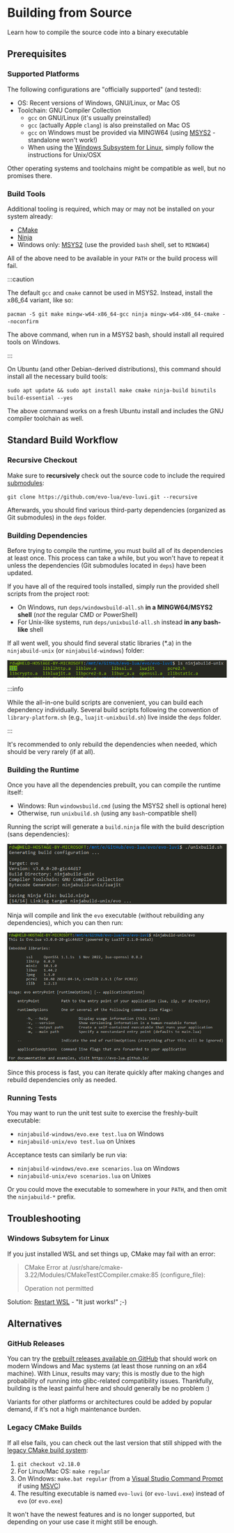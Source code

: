 # Building from Source

Learn how to compile the source code into a binary executable

## Prerequisites

### Supported Platforms

The following configurations are "officially supported" (and tested):

* OS: Recent versions of Windows, GNU/Linux, or Mac OS
* Toolchain: GNU Compiler Collection
  * ``gcc`` on GNU/Linux (it's usually preinstalled)
  * ``gcc`` (actually Apple ``clang``) is also preinstalled on Mac OS
  * ``gcc`` on Windows must be provided via MINGW64 (using [MSYS2](https://www.msys2.org/) - standalone won't work!)
  * When using the [Windows Subsystem for Linux](https://learn.microsoft.com/en-us/windows/wsl/install), simply follow the instructions for Unix/OSX

Other operating systems and toolchains might be compatible as well, but no promises there.

### Build Tools

Additional tooling is required, which may or may not be installed on your system already:

* [CMake](https://cmake.org/)
* [Ninja](https://ninja-build.org/)
* Windows only: [MSYS2](https://www.msys2.org/) (use the provided ``bash`` shell, set to ``MINGW64``)

All of the above need to be available in your ``PATH`` or the build process will fail.

:::caution

The default ``gcc`` and ``cmake`` cannot be used in MSYS2.
Instead, install the x86_64 variant, like so:

``pacman -S git make mingw-w64-x86_64-gcc ninja mingw-w64-x86_64-cmake --noconfirm``

The above command, when run in a MSYS2 bash, should install all required tools on Windows.

:::

On Ubuntu (and other Debian-derived distributions), this command should install all the necessary build tools:

``sudo apt update && sudo apt install make cmake ninja-build binutils build-essential --yes``

The above command works on a fresh Ubuntu install and includes the GNU compiler toolchain as well.

## Standard Build Workflow

### Recursive Checkout

Make sure to **recursively** check out the source code to include the required [submodules](https://git-scm.com/book/en/v2/Git-Tools-Submodules):

``git clone https://github.com/evo-lua/evo-luvi.git --recursive``

Afterwards, you should find various third-party dependencies (organized as Git submodules) in the ``deps`` folder.

### Building Dependencies

Before trying to compile the runtime, you must build all of its dependencies at least once. This process can take a while, but you won't have to repeat it unless the dependencies (Git submodules located in ``deps``) have been updated.

If you have all of the required tools installed, simply run the provided shell scripts from the project root:

* On Windows, run ``deps/windowsbuild-all.sh`` **in a MINGW64/MSYS2 shell** (*not* the regular CMD or PowerShell)
* For Unix-like systems, run ``deps/unixbuild-all.sh`` instead **in any bash-like** shell

If all went well, you should find several static libraries (*.a) in the ``ninjabuild-unix`` (or ``ninjabuild-windows``) folder:

![unixbuild-all-deps.png](unixbuild-all-deps.png)

:::info

While the all-in-one build scripts are convenient, you can build each dependency individually. Several build scripts following the convention of ``library-platform.sh`` (e.g., ``luajit-unixbuild.sh``) live inside the ``deps`` folder.

:::

It's recommended to only rebuild the dependencies when needed, which should be very rarely (if at all).

### Building the Runtime

Once you have all the dependencies prebuilt, you can compile the runtime itself:

* Windows: Run ``windowsbuild.cmd`` (using the MSYS2 shell is optional here)
* Otherwise, run ``unixbuild.sh`` (using any ``bash``-compatible shell)

Running the script will generate a ``build.ninja`` file with the build description (sans dependencies):

![ninjabuild-unix.png](ninjabuild-unix.png)

Ninja will compile and link the ``evo`` executable (without rebuilding any dependencies), which you can then run:

![ninjabuild-success.png](ninjabuild-success.png)

Since this process is fast, you can iterate quickly after making changes and rebuild dependencies only as needed.

### Running Tests

You may want to run the unit test suite to exercise the freshly-built executable:

* ``ninjabuild-windows/evo.exe test.lua`` on Windows
* ``ninjabuild-unix/evo test.lua`` on Unixes

Acceptance tests can similarly be run via:

* ``ninjabuild-windows/evo.exe scenarios.lua`` on Windows
* ``ninjabuild-unix/evo scenarios.lua`` on Unixes

Or you could move the executable to somewhere in your ``PATH``, and then omit the ``ninjabuild-*`` prefix.

## Troubleshooting

### Windows Subsytem for Linux

If you just installed WSL and set things up, CMake may fail with an error:

> CMake Error at /usr/share/cmake-3.22/Modules/CMakeTestCCompiler.cmake:85 (configure_file):
>
> Operation not permitted

Solution: [Restart WSL](https://discourse.cmake.org/t/cmake-error-operation-not-permitted-in-new-wsl-ubuntu-session/3681/6) - "It just works!" ;-)

## Alternatives

### GitHub Releases

You can try the [prebuilt releases available on GitHub](https://github.com/evo-lua/evo-luvi/releases) that should work on modern Windows and Mac systems (at least those running on an x64 machine). With Linux, results may vary; this is mostly due to the high probability of running into glibc-related compatibility issues. Thankfully, building is the least painful here and should generally be no problem :)

Variants for other platforms or architectures could be added by popular demand, if it's not a high maintenance burden.

### Legacy CMake Builds

If all else fails, you can check out the last version that still shipped with the [legacy CMake build system](/docs/background-information/design/implemented/build-system-rework.md):

1. ``git checkout v2.18.0``
1. For Linux/Mac OS: ``make regular``
1. On Windows: ``make.bat regular`` (from a [Visual Studio Command Prompt](https://learn.microsoft.com/en-us/visualstudio/ide/reference/command-prompt-powershell?view=vs-2022) if using [MSVC](https://en.wikipedia.org/wiki/Microsoft_Visual_C%2B%2B))
1. The resulting executable is named ``evo-luvi`` (or ``evo-luvi.exe``) instead of ``evo`` (or ``evo.exe``)

It won't have the newest features and is no longer supported, but depending on your use case it might still be enough.
